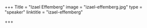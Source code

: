 +++
Title = "Izael Effemberg"
image = "izael-effemberg.jpg"
type = "speaker"
linktitle = "izael-effemberg"

+++


